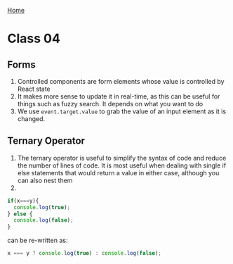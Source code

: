 [Home](../README.md)

# Class 04

## Forms

1. Controlled components are form elements whose value is controlled by React state
2. It makes more sense to update it in real-time, as this can be useful for things such as fuzzy search. It depends on what you want to do
3. We use `event.target.value` to grab the value of an input element as it is changed.

## Ternary Operator

1. The ternary operator is useful to simplify the syntax of code and reduce the number of lines of code. It is most useful when dealing with single if else statements that would return a value in either case, although you can also nest them
2.

``` javascript
if(x===y){
  console.log(true);
} else {
  console.log(false);
}
```

can be re-written as:

``` javascript
x === y ? console.log(true) : console.log(false);
```
